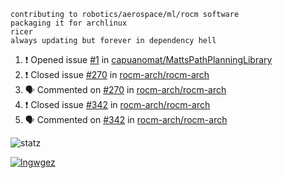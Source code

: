```
contributing to robotics/aerospace/ml/rocm software
packaging it for archlinux
ricer
always updating but forever in dependency hell
```

<!--START_SECTION:activity-->
1. ❗️ Opened issue [#1](https://github.com//capuanomat/MattsPathPlanningLibrary/issues/1) in [capuanomat/MattsPathPlanningLibrary](https://github.com//capuanomat/MattsPathPlanningLibrary)
2. ❗️ Closed issue [#270](https://github.com//rocm-arch/rocm-arch/issues/270) in [rocm-arch/rocm-arch](https://github.com//rocm-arch/rocm-arch)
3. 🗣 Commented on [#270](https://github.com//rocm-arch/rocm-arch/issues/270) in [rocm-arch/rocm-arch](https://github.com//rocm-arch/rocm-arch)
4. ❗️ Closed issue [#342](https://github.com//rocm-arch/rocm-arch/issues/342) in [rocm-arch/rocm-arch](https://github.com//rocm-arch/rocm-arch)
5. 🗣 Commented on [#342](https://github.com//rocm-arch/rocm-arch/issues/342) in [rocm-arch/rocm-arch](https://github.com//rocm-arch/rocm-arch)
<!--END_SECTION:activity-->


![statz](https://github-readme-stats.vercel.app/api?username=acxz&include_all_commits=true&show_icons=true)

[![lngwgez](https://github-readme-stats.vercel.app/api/top-langs/?username=acxz&layout=compact)](https://github.com/acxz/github-readme-stats)


<!--
**acxz/acxz** is a ✨ _special_ ✨ repository because its `README.md` (this file) appears on your GitHub profile.

Here are some ideas to get you started:

- 🔭 I’m currently working on ...
- 🌱 I’m currently learning ...
- 👯 I’m looking to collaborate on ...
- 🤔 I’m looking for help with ...
- 💬 Ask me about ...
- 📫 How to reach me: ...
- 😄 Pronouns: ...
- ⚡ Fun fact: ...
-->

